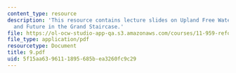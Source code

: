 ```yaml
---
content_type: resource
description: 'This resource contains lecture slides on Upland Free Water: Past, Present
  and Future in the Grand Staircase.'
file: https://ol-ocw-studio-app-qa.s3.amazonaws.com/courses/11-959-reforming-natural-resources-governance-failings-of-scientific-rationalism-and-alternatives-for-building-common-ground-january-iap-2007/5f15aa6396111895685bea3260fc9c29_9.pdf
file_type: application/pdf
resourcetype: Document
title: 9.pdf
uid: 5f15aa63-9611-1895-685b-ea3260fc9c29
---
```


